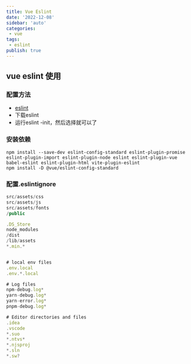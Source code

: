 ```yaml
---
title: Vue Eslint
date: '2022-12-08'
sidebar: 'auto'
categories:
 - vue
tags:
 - eslint
publish: true
---
```


## vue eslint 使用
### 配置方法
- [eslint](https://www.jianshu.com/p/4b94540dd998)
- 下载eslint
- 运行eslint -init，然后选择就可以了

### 安装依赖
```shell
npm install --save-dev eslint-config-standard eslint-plugin-promise eslint-plugin-import eslint-plugin-node eslint eslint-plugin-vue babel-eslint eslint-plugin-html vite-plugin-eslint
npm install -D @vue/eslint-config-standard    
```

### 配置.eslintignore
```js
src/assets/css
src/assets/js
src/assets/fonts
/public

.DS_Store
node_modules
/dist
/lib/assets
*.min.*


# local env files
.env.local
.env.*.local

# Log files
npm-debug.log*
yarn-debug.log*
yarn-error.log*
pnpm-debug.log*

# Editor directories and files
.idea
.vscode
*.suo
*.ntvs*
*.njsproj
*.sln
*.sw?
```